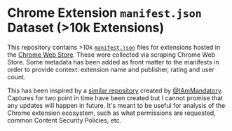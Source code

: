# Chrome Extension `manifest.json` Dataset (>10k Extensions)

This repository contains >10k [`manifest.json`](https://developer.chrome.com/extensions/manifest) files for extensions hosted in the [Chrome Web Store](https://chrome.google.com/webstore/category/extensions). These were collected via scraping Chrome Web Store. Some metadata has been added as front matter to the manifests in order to provide context: extension name and publisher, rating and user count.

This has been inspired by a [similar repository](https://github.com/mandatoryprogrammer/chrome-extension-manifests-dataset/) created by [@IAmMandatory](https://twitter.com/IAmMandatory). Captures for two point in time have been created but I cannot promise that any updates will happen in future. It's meant to be useful for analysis of the Chrome extension ecosystem, such as what permissions are requested, common Content Security Policies, etc.
